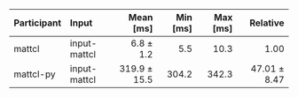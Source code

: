 | Participant | Input | Mean [ms] | Min [ms] | Max [ms] | Relative |
|:---|:---|---:|---:|---:|---:|
| mattcl | input-mattcl | 6.8 ± 1.2 | 5.5 | 10.3 | 1.00 |
| mattcl-py | input-mattcl | 319.9 ± 15.5 | 304.2 | 342.3 | 47.01 ± 8.47 |
